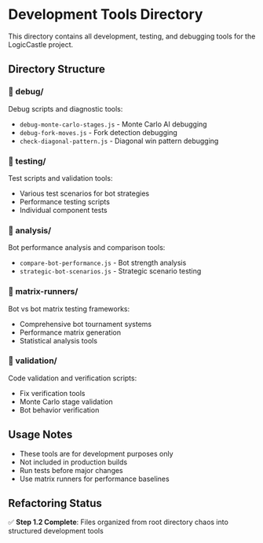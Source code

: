 # Development Tools Directory

This directory contains all development, testing, and debugging tools for the LogicCastle project.

## Directory Structure

### 📁 debug/
Debug scripts and diagnostic tools:
- `debug-monte-carlo-stages.js` - Monte Carlo AI debugging
- `debug-fork-moves.js` - Fork detection debugging  
- `check-diagonal-pattern.js` - Diagonal win pattern debugging

### 📁 testing/
Test scripts and validation tools:
- Various test scenarios for bot strategies
- Performance testing scripts
- Individual component tests

### 📁 analysis/
Bot performance analysis and comparison tools:
- `compare-bot-performance.js` - Bot strength analysis
- `strategic-bot-scenarios.js` - Strategic scenario testing

### 📁 matrix-runners/
Bot vs bot matrix testing frameworks:
- Comprehensive bot tournament systems
- Performance matrix generation
- Statistical analysis tools

### 📁 validation/
Code validation and verification scripts:
- Fix verification tools
- Monte Carlo stage validation
- Bot behavior verification

## Usage Notes

- These tools are for development purposes only
- Not included in production builds
- Run tests before major changes
- Use matrix runners for performance baselines

## Refactoring Status

✅ **Step 1.2 Complete**: Files organized from root directory chaos into structured development tools